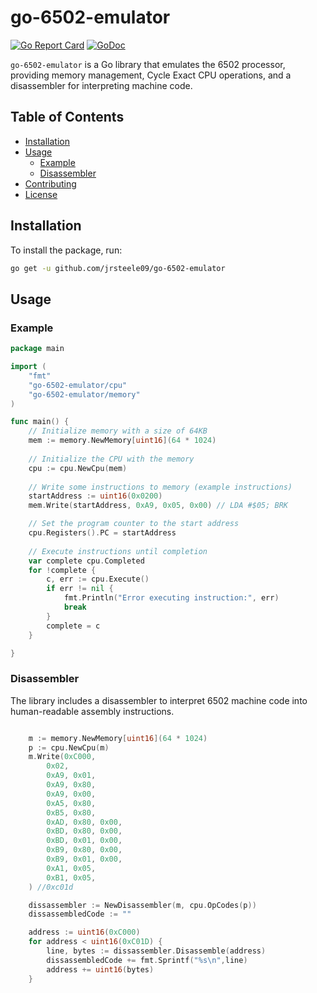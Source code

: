 # go-6502-emulator

[![Go Report Card](https://goreportcard.com/badge/github.com/jrsteele09/go-6502-emulator)](https://goreportcard.com/report/github.com/jrsteele09/go-6502-emulator)
[![GoDoc](https://pkg.go.dev/badge/github.com/jrsteele09/go-6502-emulator)](https://pkg.go.dev/github.com/jrsteele09/go-6502-emulator)

`go-6502-emulator` is a Go library that emulates the 6502 processor, providing memory management, Cycle Exact CPU operations, and a disassembler for interpreting machine code.


## Table of Contents

- [Installation](#installation)
- [Usage](#usage)
  - [Example](#example)
  - [Disassembler](#disassembler)
- [Contributing](#contributing)
- [License](#license)

## Installation

To install the package, run:

```bash
go get -u github.com/jrsteele09/go-6502-emulator
```
## Usage

### Example
```go
package main

import (
    "fmt"
    "go-6502-emulator/cpu"
    "go-6502-emulator/memory"
)

func main() {
    // Initialize memory with a size of 64KB
    mem := memory.NewMemory[uint16](64 * 1024)
    
    // Initialize the CPU with the memory
    cpu := cpu.NewCpu(mem)
    
    // Write some instructions to memory (example instructions)
    startAddress := uint16(0x0200)
    mem.Write(startAddress, 0xA9, 0x05, 0x00) // LDA #$05; BRK

    // Set the program counter to the start address
    cpu.Registers().PC = startAddress
    
    // Execute instructions until completion
    var complete cpu.Completed
    for !complete {
        c, err := cpu.Execute()
        if err != nil {
            fmt.Println("Error executing instruction:", err)
            break
        }
        complete = c
    }

}
```
### Disassembler

The library includes a disassembler to interpret 6502 machine code into human-readable assembly instructions.

```go

	m := memory.NewMemory[uint16](64 * 1024)
	p := cpu.NewCpu(m)
	m.Write(0xC000,
		0x02,
		0xA9, 0x01,
		0xA9, 0x80,
		0xA9, 0x00,
		0xA5, 0x80,
		0xB5, 0x80,
		0xAD, 0x80, 0x00,
		0xBD, 0x80, 0x00,
		0xBD, 0x01, 0x00,
		0xB9, 0x80, 0x00,
		0xB9, 0x01, 0x00,
		0xA1, 0x05,
		0xB1, 0x05,
	) //0xc01d

	dissassembler := NewDisassembler(m, cpu.OpCodes(p))
	dissassembledCode := ""

	address := uint16(0xC000)
	for address < uint16(0xC01D) {
		line, bytes := dissassembler.Disassemble(address)
		dissassembledCode += fmt.Sprintf("%s\n",line)
		address += uint16(bytes)
	}

```
